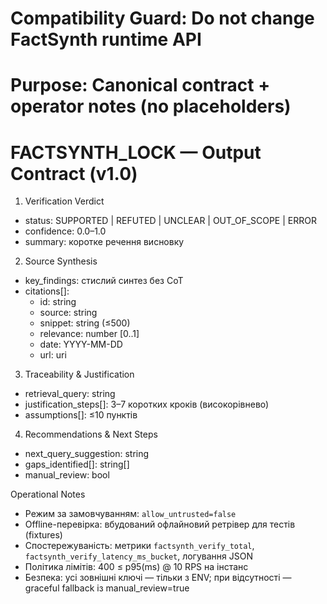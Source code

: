 # Compatibility Guard: Do not change FactSynth runtime API
# Purpose: Canonical contract + operator notes (no placeholders)

# FACTSYNTH_LOCK — Output Contract (v1.0)

1) Verification Verdict
- status: SUPPORTED | REFUTED | UNCLEAR | OUT_OF_SCOPE | ERROR
- confidence: 0.0–1.0
- summary: коротке речення висновку

2) Source Synthesis
- key_findings: стислий синтез без CoT
- citations[]:
  - id: string
  - source: string
  - snippet: string (≤500)
  - relevance: number [0..1]
  - date: YYYY-MM-DD
  - url: uri

3) Traceability & Justification
- retrieval_query: string
- justification_steps[]: 3–7 коротких кроків (високорівнево)
- assumptions[]: ≤10 пунктів

4) Recommendations & Next Steps
- next_query_suggestion: string
- gaps_identified[]: string[]
- manual_review: bool

Operational Notes
- Режим за замовчуванням: `allow_untrusted=false`
- Offline-перевірка: вбудований офлайновий ретрівер для тестів (fixtures)
- Спостережуваність: метрики `factsynth_verify_total`, `factsynth_verify_latency_ms_bucket`, логування JSON
- Політика лімітів: 400 ≤ p95(ms) @ 10 RPS на інстанс
- Безпека: усі зовнішні ключі — тільки з ENV; при відсутності — graceful fallback із manual_review=true
